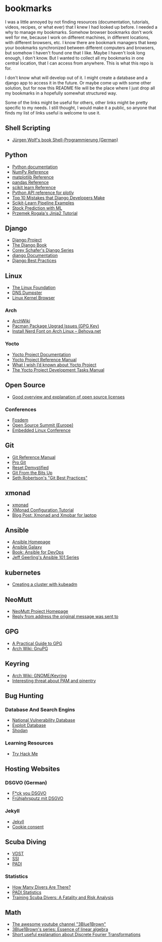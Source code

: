 # bookmarks

I was a little annoyed by not finding resources (documentation, tutorials,
videos, recipes, or what ever) that I knew I had looked up before. I needed a
why to manage my bookmarks. Somehow browser bookmarks don't work well for me,
because I work on different machines, in different locations, with different
browsers, etc. I know there are bookmark managers that keep your bookmarks
synchronized between different computers and browsers, but somehow I haven't
found one that I like. Maybe I haven't look long enough, I don't know. But I
wanted to collect all my bookmarks in one central location, that I can access
from anywhere. This is what this repo is for.

I don't know what will develop out of it. I might create a database and a
django app to access it in the future. Or maybe come up with some other
solution, but for now this README file will be the place where I just drop all
my bookmarks in a hopefully somewhat structured way.

Some of the links might be useful for others, other links might be pretty
specific to my needs. I still thought, I would make it a public, so anyone that
finds my list of links useful is welcome to use it.


## Shell Scripting

- [Jürgen Wolf's book Shell-Programmierung (German)](https://openbook.rheinwerk-verlag.de/shell_programmierung/)


## Python

- [Python documentation](https://docs.python.org/3/)
- [NumPy Reference](https://numpy.org/doc/stable/reference/index.html)
- [matplotlib Reference](https://matplotlib.org/stable/api/index)
- [pandas Reference](https://pandas.pydata.org/docs/reference/index.html)
- [scikit learn Reference](https://scikit-learn.org/stable/modules/classes.html)
- [Python API reference for plotly](https://plotly.com/python-api-reference/index.html)
- [Top 10 Mistakes that Django Developers Make](https://www.toptal.com/django/django-top-10-mistakes)
- [Scikit-Learn Pipeline Examples](https://queirozf.com/entries/scikit-learn-pipeline-examples#text-classification-nlp)
- [Stock Prediction with ML](https://alphascientist.com/data_management.html)
- [Przemek Rogala's Jinja2 Tutorial](https://ttl255.com/jinja2-tutorial-part-1-introduction-and-variable-substitution/)


## Django
- [Django Project](https://www.djangoproject.com/)
- [The Django Book](https://djangobook.com/)
- [Corey Schafer's Django Series](https://www.youtube.com/playlist?list=PLLtIxaRk6P3JRiiW1SAV2BLhuuSSCULRn)
- [django Documentation](https://docs.djangoproject.com/en/4.0/)
- [Django Best Practices](https://django-best-practices.readthedocs.io/en/latest/index.html)


## Linux

- [The Linux Foundation](https://linuxfoundation.org/)
- [DNS Dumpster](https://dnsdumpster.com/)
- [Linux Kernel Browser](https://elixir.bootlin.com/)


### Arch

- [ArchWiki](https://wiki.archlinux.org/)
- [Pacman Package Upgrad Issues (GPG Key)](https://bbs.archlinux.org/viewtopic.php?id=233362)
- [Install Nerd Font on Arch Linux – Behova.net](https://www.behova.net/install-nerd-font-on-arch-linux/)


### Yocto

- [Yocto Project Documentation](https://docs.yoctoproject.org/index.html)
- [Yocto Project Reference Manual](https://docs.yoctoproject.org/ref-manual/index.html)
- [What I wish I’d known about Yocto Project](https://docs.yoctoproject.org/what-i-wish-id-known.html)
- [The Yocto Project Development Tasks Manual](https://docs.yoctoproject.org/dev-manual/intro.html#)


## Open Source

- [Good overview and explanation of open source licenses](https://www.tldrlegal.com/)


### Conferences

- [Fosdem](https://fosdem.org/)
- [Open Source Summit (Europe)](https://events.linuxfoundation.org/open-source-summit-europe/)
- [Embedded Linux Conference](https://www.embeddedlinuxconference.com/)


## Git

- [Git Reference Manual](https://git-scm.com/docs)
- [Pro Git](https://git-scm.com/book/en/v2)
- [Reset Demystified](https://git-scm.com/book/en/v2/Git-Tools-Reset-Demystified)
- [Git From the Bits Up](https://www.youtube.com/watch?v=MYP56QJpDr4)
- [Seth Robertson's "Git Best Practices"](http://sethrobertson.github.io/GitBestPractices/)


## xmonad

- [xmonad](https://xmonad.org/)
- [XMonad Configuration Tutorial](https://xmonad.org/TUTORIAL.html)
- [Blog Post: Xmonad and Xmobar for laptop](https://gumirov.xyz/posts/f15c07386b770f9be62364935f64db1f37853cf1500d55ca795064165abed740/)


## Ansible

- [Ansible Homepage](https://www.ansible.com/)
- [Ansible Galaxy](https://galaxy.ansible.com/)
- [Book: Ansible for DevOps](https://leanpub.com/ansible-for-devops)
- [Jeff Geerling's Ansible 101 Series](https://www.youtube.com/watch?v=goclfp6a2IQ&list=PL2_OBreMn7FqZkvMYt6ATmgC0KAGGJNAN)


## kubernetes

- [Creating a cluster with kubeadm](https://kubernetes.io/docs/setup/production-environment/tools/kubeadm/create-cluster-kubeadm/)


## NeoMutt

- [NeoMutt Project Homepage](https://neomutt.org/)
- [Reply from address the original message was sent to](https://unix.stackexchange.com/questions/637029/neomutt-reply-to-email-from-the-adress-the-original-message-was-sent-to-auto)


## GPG

- [A Practical Guide to GPG](https://www.linuxbabe.com/security/a-practical-guide-to-gpg-part-1-generate-your-keypair)
- [Arch Wiki: GnuPG](https://wiki.archlinux.org/title/GnuPG#gpg-agent)


## Keyring

- [Arch Wiki: GNOME/Keyring](https://wiki.archlinux.org/title/GNOME/Keyring)
- [Interesting threat about PAM and pinentry](https://superuser.com/questions/1460356/gpg-autologin-with-pam-pinentry)


## Bug Hunting


### Database And Search Engins

- [National Vulnerability Database](https://nvd.nist.gov/vuln/full-listing)
- [Exploit Database](https://www.exploit-db.com/)
- [Shodan](https://www.shodan.io/)


### Learning Resources

- [Try Hack Me](https://tryhackme.com/)


## Hosting Websites


### DSGVO (German)

- [F\*ck you DSGVO](https://www.kevinpapst.de/persoenliche-erfahrungen-mit-der-dsgvo/)
- [Frühjahrsputz mit DSGVO](https://www.arminhanisch.de/2018/03/dsgvo-umstellung/)


### Jekyll

- [Jekyll](https://jekyllrb.com/)
- [Cookie consent](https://jekyllcodex.org/without-plugin/cookie-consent/)


## Scuba Diving

- [VDST](https://www.vdst.de/)
- [SSI](https://www.divessi.com/)
- [PADI](https://www.padi.com/)


### Statistics

- [How Many Divers Are There?](http://www.undercurrent.org/UCnow/dive_magazine/2007/HowManyDivers200705.html)
- [PADI Statistics](https://www.padi.com/corporate/company-info)
- [Training Scuba Divers: A Fatality and Risk Analysis](http://d35gjurzz1vdcl.cloudfront.net/ftw-files/Day1/Evidence/5.pdf)


## Math

- [The awesome youtube channel "3Blue1Brown"](https://www.youtube.com/channel/UCYO_jab_esuFRV4b17AJtAw)
- [3Blue1Brown's series: Essence of linear algebra](https://www.youtube.com/playlist?list=PLZHQObOWTQDPD3MizzM2xVFitgF8hE_ab)
- [Short useful explanation about Discrete Fourier Transformations](https://www.youtube.com/watch?v=mkGsMWi_j4Q)

